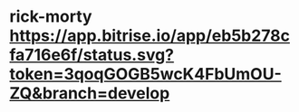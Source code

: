 # rick-morty https://app.bitrise.io/app/eb5b278cfa716e6f/status.svg?token=3qoqGOGB5wcK4FbUmOU-ZQ&branch=develop
